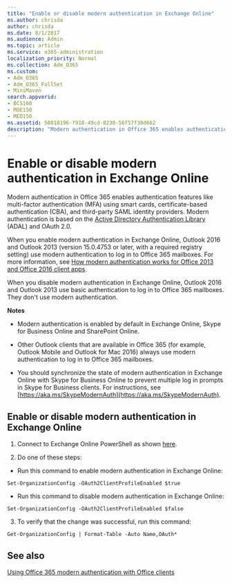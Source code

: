 ```yaml
---
title: "Enable or disable modern authentication in Exchange Online"
ms.author: chrisda
author: chrisda
ms.date: 8/1/2017
ms.audience: Admin
ms.topic: article
ms.service: o365-administration
localization_priority: Normal
ms.collection: Adm_O365
ms.custom:
- Adm_O365
- Adm_O365_FullSet
- MiniMaven
search.appverid:
- BCS160
- MOE150
- MED150
ms.assetid: 58018196-f918-49cd-8238-56f57f38d662
description: "Modern authentication in Office 365 enables authentication features like multi-factor authentication (MFA) using smart cards, certificate-based authentication (CBA), and third-party SAML identity providers. Modern authentication is based on the Active Directory Authentication Library (ADAL) and OAuth 2.0."
---
```


# Enable or disable modern authentication in Exchange Online

Modern authentication in Office 365 enables authentication features like multi-factor authentication (MFA) using smart cards, certificate-based authentication (CBA), and third-party SAML identity providers. Modern authentication is based on the [Active Directory Authentication Library](https://go.microsoft.com/fwlink/p/?LinkId=717281) (ADAL) and OAuth 2.0. 
  
When you enable modern authentication in Exchange Online, Outlook 2016 and Outlook 2013 (version 15.0.4753 or later, with a required registry setting) use modern authentication to log in to Office 365 mailboxes. For more information, see [How modern authentication works for Office 2013 and Office 2016 client apps](https://support.office.com/article/e4c45989-4b1a-462e-a81b-2a13191cf517).
  
When you disable modern authentication in Exchange Online, Outlook 2016 and Outlook 2013 use basic authentication to log in to Office 365 mailboxes. They don't use modern authentication.
  
 **Notes**
  
- Modern authentication is enabled by default in Exchange Online, Skype for Business Online and SharePoint Online.
    
- Other Outlook clients that are available in Office 365 (for example, Outlook Mobile and Outlook for Mac 2016) always use modern authentication to log in to Office 365 mailboxes.
    
- You should synchronize the state of modern authentication in Exchange Online with Skype for Business Online to prevent multiple log in prompts in Skype for Business clients. For instructions, see [https://aka.ms/SkypeModernAuth](https://aka.ms/SkypeModernAuth).
    
## Enable or disable modern authentication in Exchange Online

1. Connect to Exchange Online PowerShell as shown [here](https://go.microsoft.com/fwlink/p/?LinkID=534121).
    
2. Do one of these steps:
    
  - Run this command to enable modern authentication in Exchange Online:
    
  ```
  Set-OrganizationConfig -OAuth2ClientProfileEnabled $true
  ```

  - Run this command to disable modern authentication in Exchange Online:
    
  ```
  Set-OrganizationConfig -OAuth2ClientProfileEnabled $false
  ```

3. To verify that the change was successful, run this command:
    
  ```
  Get-OrganizationConfig | Format-Table -Auto Name,OAuth*
  ```

## See also

[Using Office 365 modern authentication with Office clients](https://support.office.com/article/776c0036-66fd-41cb-8928-5495c0f9168a)

